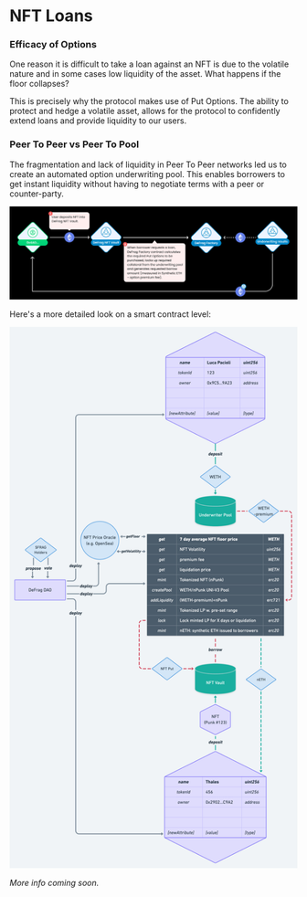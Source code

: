 # NFT Loans

### Efficacy of Options

One reason it is difficult to take a loan against an NFT is due to the volatile nature and in some cases low liquidity of the asset. What happens if the floor collapses?&#x20;

This is precisely why the protocol makes use of Put Options. The ability to protect and hedge a volatile asset, allows for the protocol to confidently extend loans and provide liquidity to our users.

### Peer To Peer vs Peer To Pool

The fragmentation and lack of liquidity in Peer To Peer networks led us to create an automated option underwriting pool. This enables borrowers to get instant liquidity without having to negotiate terms with a peer or counter-party.&#x20;

![](<../.gitbook/assets/NFT Loans.png>)

Here's a more detailed look on a smart contract level:

![](<../.gitbook/assets/NFT setup.png>)



_More info coming soon._
